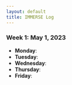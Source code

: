 ```yaml
---
layout: default
title: IMMERSE Log
---
```


### Week 1: May 1, 2023

* **Monday**: 
* **Tuesday**: 
* **Wednesday**: 
* **Thursday**: 
* **Friday**:

